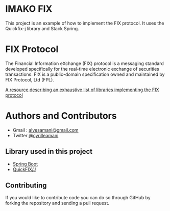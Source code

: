 # IMAKO FIX

This project is an example of how to implement the FIX protocol. It uses the Quickfix-j library and Stack Spring.

# FIX Protocol 

The Financial Information eXchange (FIX) protocol is a messaging standard developed specifically for the real-time electronic exchange of securities transactions. FIX is a public-domain specification owned and maintained by FIX Protocol, Ltd (FPL).

[A resource describing an exhaustive list of libraries implementing the FIX protocol](https://www.connamara.com/quickfix/?gclid=CjwKCAiA3o7RBRBfEiwAZMtSCYZBbDoK5a0CdszaUJjO8dGCNK62JSHNiE6zCY3JGvnAdnB0zqfDRBoCMioQAvD_BwE)

# Authors and Contributors

 * Gmail : [alvesamani@gmail.com](mailto:alvesamani@gmail.com)
 * Twitter [@cyrilleamani](https://twitter.com/cyrilleamani)


## Library used in this project

 * [Spring Boot](https://spring.io/)
 * [QuickFIX/J](https://www.quickfixj.org/index.html)




## Contributing

If you would like to contribute code you can do so through GitHub by forking the repository and sending a pull request.